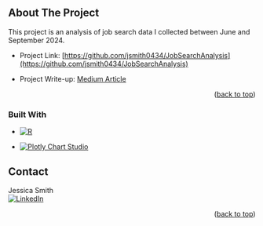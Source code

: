 <a id="readme-top"></a>


<!-- ABOUT THE PROJECT -->
## About The Project

This project is an analysis of job search data I collected between June and September 2024.  

* Project Link: [https://github.com/jsmith0434/JobSearchAnalysis](https://github.com/jsmith0434/JobSearchAnalysis)

* Project Write-up: [Medium Article](https://medium.com/@jsmith0434/cruel-summer-lessons-learned-from-the-worst-tech-job-market-in-20-years-75f8abd5f6ae)

<p align="right">(<a href="#readme-top">back to top</a>)</p>

### Built With

* [![R][R-shield]][R-url]  
  
* [![Plotly Chart Studio][Plotly-shield]][Plotly-url]

<!-- CONTACT -->
## Contact

Jessica Smith  
[![LinkedIn][linkedin-shield]][linkedin-url]

<p align="right">(<a href="#readme-top">back to top</a>)</p>



<!-- MARKDOWN LINKS & IMAGES -->
<!-- https://www.markdownguide.org/basic-syntax/#reference-style-links -->
[R-shield]: https://www.r-project.org/Rlogo.png
[R-url]: https://www.r-project.org/
[Plotly-shield]: https://images.prismic.io/plotly-marketing-website-2/8f977c91-7b4e-4367-8228-26fbba2506e4_69e12d6a-fb65-4b6e-8423-9465a29c6028_plotly-logo-sm.png?auto=compress%2Cformat&fit=max&w=128
[Plotly-url]: https://chart-studio.plotly.com/
[linkedin-shield]: https://img.shields.io/badge/-LinkedIn-black.svg?style=for-the-badge&logo=linkedin&colorB=555
[linkedin-url]: https://linkedin.com/in/jsmith0434
